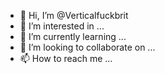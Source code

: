 - 👋 Hi, I’m @Verticalfuckbrit
- 👀 I’m interested in ...
- 🌱 I’m currently learning ...
- 💞️ I’m looking to collaborate on ...
- 📫 How to reach me ...

<!---
Verticalfuckbrit/Verticalfuckbrit is a ✨ special ✨ repository because its `README.md` (this file) appears on your GitHub profile.
You can click the Preview link to take a look at your changes.
--->
